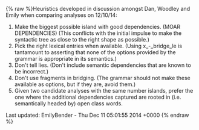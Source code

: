 {% raw %}Heuristics developed in discussion amongst Dan, Woodley and Emily when
comparing analyses on 12/10/14:

1. Make the biggest possible island with good dependencies. (MOAR
DEPENDENCIES) (This conflicts with the initial impulse to make the
syntactic tree as close to the right shape as possible.)
2. Pick the right lexical entries when available. (Using
x\_-\_bridge\_le is tantamount to asserting that none of the options
provided by the grammar is appropriate in its semantics.)
3. Don't tell lies. (Don't include semantic dependencies that are known
to be incorrect.)
4. Don't use fragments in bridging. (The grammar should not make these
available as options, but if they are, avoid them.)
5. Given two candidate analyses with the same number islands, prefer
the one where the additional dependencies captured are rooted in
(i.e. semantically headed by) open class words.

Last updated: EmilyBender - Thu Dec 11 05:01:55 2014 +0000
{% endraw %}